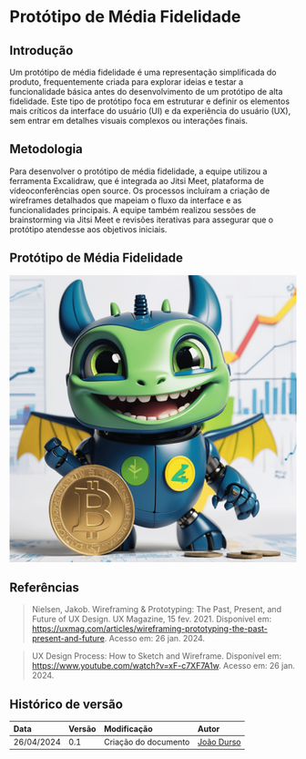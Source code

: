 # Protótipo de Média Fidelidade

## Introdução
Um protótipo de média fidelidade é uma representação simplificada do produto, frequentemente criada para explorar ideias e testar a funcionalidade básica antes do desenvolvimento de um protótipo de alta fidelidade. Este tipo de protótipo foca em estruturar e definir os elementos mais críticos da interface do usuário (UI) e da experiência do usuário (UX), sem entrar em detalhes visuais complexos ou interações finais.

## Metodologia
Para desenvolver o protótipo de média fidelidade, a equipe utilizou a ferramenta Excalidraw, que é integrada ao Jitsi Meet, plataforma de vídeoconferências open source. Os processos incluíram a criação de wireframes detalhados que mapeiam o fluxo da interface e as funcionalidades principais. A equipe também realizou sessões de brainstorming via Jitsi Meet e revisões iterativas para assegurar que o protótipo atendesse aos objetivos iniciais.

## Protótipo de Média Fidelidade

<div align="center">

![Protótipo de Média Fidelidade](../assets/logo/logobot.png)

</div>

## Referências

> Nielsen, Jakob. Wireframing & Prototyping: The Past, Present, and Future of UX Design. UX Magazine, 15 fev. 2021. Disponível em: https://uxmag.com/articles/wireframing-prototyping-the-past-present-and-future. Acesso em: 26 jan. 2024.

> UX Design Process: How to Sketch and Wireframe. Disponível em: https://www.youtube.com/watch?v=xF-c7XF7A1w. Acesso em: 26 jan. 2024.

## Histórico de versão

| Data | Versão | Modificação | Autor |
| :- | :- | :- | :- |
| 26/04/2024 | 0.1 | Criação do documento | [João Durso](https://github.com/jvsdurso) | 